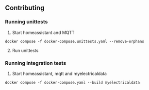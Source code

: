 ## Contributing

### Running unittests
1. Start homeassistant and MQTT
```commandline
docker compose -f docker-compose.unittests.yaml --remove-orphans
```
2. Run unittests

### Running integration tests
1. Start homeassistant, mqtt and myelectricaldata
```commandline
docker compose -f docker-compose.yaml --build myelectricaldata
```